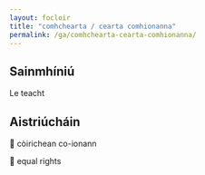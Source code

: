 ```yaml
---
layout: focloir
title: "comhchearta / cearta comhionanna"
permalink: /ga/comhchearta-cearta-comhionanna/
---
```


## Sainmhíniú

Le teacht

## Aistriúcháin

&#x1f3f4;&#xe0067;&#xe0062;&#xe0073;&#xe0063;&#xe0074;&#xe007f; còirichean co-ionann

&#x1f3f4;&#xe0067;&#xe0062;&#xe0065;&#xe006e;&#xe0067;&#xe007f; equal rights
